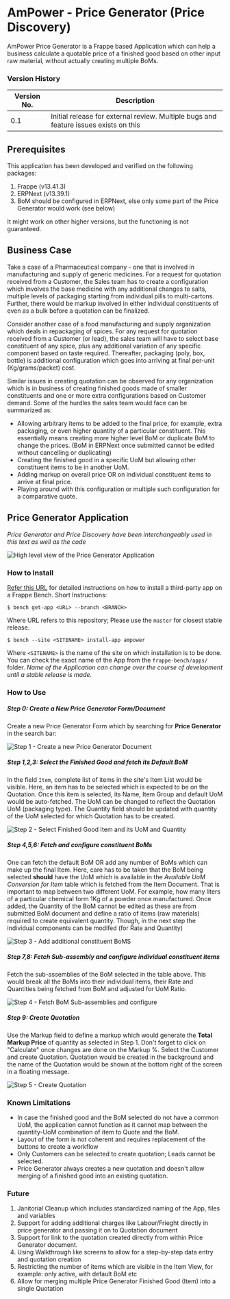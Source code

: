 # AmPower - Price Generator (Price Discovery)
AmPower Price Generator is a Frappe based Application which can help a business calculate a quotable price of a finished good based on other input raw material, without actually creating multiple BoMs.

### Version History
|Version No.| Description  |
|--|--|
|0.1| Initial release for external review. Multiple bugs and feature issues exists on this|

## Prerequisites
This application has been developed and verified on the following packages:
1. Frappe (v13.41.3)
2. ERPNext (v13.39.1)
3. BoM should be configured in ERPNext, else only some part of the Price Generator would work (see below)

It might work on other higher versions, but the functioning is not guaranteed.

## Business Case

Take a case of a Pharmaceutical company - one that is involved in manufacturing and supply of generic medicines. For a request for quotation received from a Customer, the Sales team has to create a configuration which involves the base medicine with any additional changes to salts, multiple levels of packaging starting from individual pills to multi-cartons. Further, there would be markup involved in either individual constituents of even as a bulk before a quotation can be finalized.

Consider another case of a food manufacturing and supply organization which deals in repackaging of spices. For any request for quotation received from a Customer (or lead), the sales team will have to select base constituent of any spice, plus any additional variation of any specific component based on taste required. Thereafter, packaging (poly, box, bottle) is additional configuration which goes into arriving at final per-unit (Kg/grams/packet) cost.

Similar issues in creating quotation can be observed for any organization which is in business of creating finished goods made of smaller constituents and one or more extra configurations based on Customer demand. Some of the hurdles the sales team would face can be summarized as:
 
- Allowing arbitrary items to be added to the final price, for example, extra packaging, or even higher quantity of a particular constituent. This essentially means creating more higher level BoM or duplicate BoM to change the prices. (BoM in ERPNext once submitted cannot be edited without cancelling or duplicating)
- Creating the finished good in a specific UoM but allowing other constituent items to be in another UoM.
- Adding markup on overall price OR on individual constituent items to arrive at final price.
- Playing around with this configuration or multiple such configuration for a comparative quote.

## Price Generator Application

*Price Generator and Price Discovery have been interchangeably used in this text as well as the code*

![High level view of the Price Generator Application](/doc/images/business_case.png)

### How to Install
[Refer this URL](https://frappeframework.com/docs/v14/user/en/basics/apps#installing-an-app-into-a-site)  for detailed instructions on how to install a third-party app on a Frappe Bench.
Short Instructions:

    $ bench get-app <URL> --branch <BRANCH>
  
 Where URL refers to this repository; Please use the `master` for closest stable release.

    $ bench --site <SITENAME> install-app ampower

Where `<SITENAME>` is the name of the site on which installation is to be done.
You can check the exact name of the App from the `frappe-bench/apps/` folder.
*Name of the Application can change over the course of development until a stable release is made.*

### How to Use

##### Step 0: Create a New Price Generator Form/Document

Create a new Price Generator Form which by searching for **Price Generator** in the search bar:

![Step 1 - Create a new Price Generator Document](/doc/images/shot1_pricegenerator.png)

##### Step 1,2,3: Select the Finished Good and fetch its Default BoM

In the field `Item`, complete list of items in the site's Item List would be visible. Here, an item has to be selected which is expected to be on the Quotation. Once this item is selected, its Name, Item Group and default UoM would be auto-fetched.
The UoM can be changed to reflect the Quotation UoM (packaging type). The Quantity field should be updated with quantity of the UoM selected for which Quotation has to be created.

![Step 2 - Select Finished Good Item and its UoM and Quantity](/doc/images/shot2_get_item_and_bom.png)

##### Step 4,5,6: Fetch and configure constituent BoMs

One can fetch the default BoM OR add any number of BoMs which can make up the final Item.
Here, care has to be taken that the BoM being selected **should** have the UoM which is available in the *Available UoM Conversion for Item* table which is fetched from the Item Document. That is important to map between two different UoM. For example, how many liters of a particular chemical form 1Kg of a powder once manufactured.
Once added, the Quantity of the BoM cannot be edited as these are from submitted BoM document and define a ratio of items (raw materials) required to create equivalent quantity. Though, in the next step the individual components can be modifed (for Rate and Quantity)

![Step 3 - Add additional constituent BoMS](/doc/images/shot3_bom_fetch_and_recalculate.png)

##### Step 7,8: Fetch Sub-assembly and configure individual constituent items

Fetch the sub-assemblies of the BoM selected in the table above. This would break all the BoMs into their individual items, their Rate and Quantities being fetched from BoM and adjusted for UoM Ratio.

![Step 4 - Fetch BoM Sub-assemblies and configure](/doc/images/shot4_calculate_totals.png)

##### Step 9: Create Quotation

Use the Markup field to define a markup which would generate the **Total Markup Price** of quantity as selected in Step 1.
Don't forget to click on "Calculate" once changes are done on the Markup %.
Select the Customer and create Quotation. Quotation would be created in the background and the name of the Quotation would be shown at the bottom right of the screen in a floating message.

![Step 5 - Create Quotation](/doc/images/shot5_create_quotation.png)

### Known Limitations
- In case the finished good and the BoM selected do not have a common UoM, the application cannot function as it cannot map between the quantity-UoM combination of item to Quote and the BoM.
- Layout of the form is not coherent and requires replacement of the buttons to create a workflow 
- Only Customers can be selected to create quotation; Leads cannot be selected.
- Price Generator always creates a new quotation and doesn't allow merging of a finished good into an existing quotation.

### Future
1. Janitorial Cleanup which includes standardized naming of the App, files and variables
2. Support for adding additional charges like Labour/Frieght directly in price generator and passing it on to Quotation document
3. Support for link to the quotation created directly from within Price Generator document.
4. Using Walkthrough like screens to allow for a step-by-step data entry and quotation creation
5. Restricting the number of items which are visible in the Item View, for example: only active, with default BoM etc
6. Allow for merging multiple Price Generator Finished Good (Item) into a single Quotation
